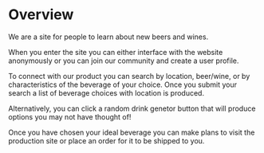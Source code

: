 # Overview

We are a site for people to learn about new beers and wines.

When you enter the site you can either interface with the website anonymously or you can join our community and create a user profile.

To connect with our product you can search by location, beer/wine, or by characteristics of the beverage of your choice. Once you submit your search a list of beverage choices with location is produced.

Alternatively, you can click a random drink genetor button that will produce options you may not have thought of!

Once you have chosen your ideal beverage you can make plans to visit the production site or place an order for it to be shipped to you.